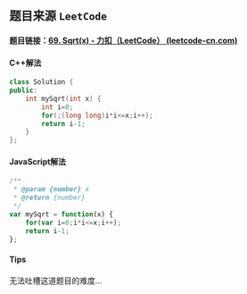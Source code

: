 ## 题目来源 `LeetCode`

#### 题目链接：[69. Sqrt(x) - 力扣（LeetCode） (leetcode-cn.com)](https://leetcode-cn.com/problems/sqrtx/)

#### C++解法

```cpp
class Solution {
public:
    int mySqrt(int x) {
        int i=0;
        for(;(long long)i*i<=x;i++);
        return i-1;
    }
};
```



#### JavaScript解法

```javascript
/**
 * @param {number} x
 * @return {number}
 */
var mySqrt = function(x) {
    for(var i=0;i*i<=x;i++);
    return i-1;
};
```



#### Tips

无法吐槽这道题目的难度...